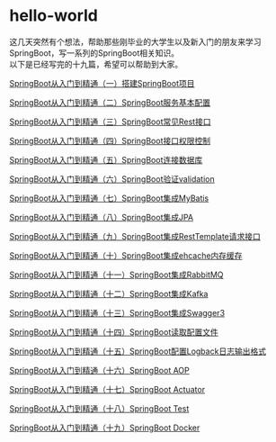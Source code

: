 # hello-world
这几天突然有个想法，帮助那些刚毕业的大学生以及新入门的朋友来学习SpringBoot，写一系列的SpringBoot相关知识。  
以下是已经写完的十九篇，希望可以帮助到大家。

[SpringBoot从入门到精通（一）搭建SpringBoot项目](https://zhuanlan.zhihu.com/p/570242031)

[SpringBoot从入门到精通（二）SpringBoot服务基本配置](https://zhuanlan.zhihu.com/p/570319000)

[SpringBoot从入门到精通（三）SpringBoot常见Rest接口](https://zhuanlan.zhihu.com/p/570385914)

[SpringBoot从入门到精通（四）SpringBoot接口权限控制](https://zhuanlan.zhihu.com/p/570651442)

[SpringBoot从入门到精通（五）SpringBoot连接数据库](https://zhuanlan.zhihu.com/p/570869049)

[SpringBoot从入门到精通（六）SpringBoot验证validation](https://zhuanlan.zhihu.com/p/570928639)

[SpringBoot从入门到精通（七）SpringBoot集成MyBatis](https://zhuanlan.zhihu.com/p/571097440)

[SpringBoot从入门到精通（八）SpringBoot集成JPA](https://zhuanlan.zhihu.com/p/571281861)

[SpringBoot从入门到精通（九）SpringBoot集成RestTemplate请求接口](https://zhuanlan.zhihu.com/p/573970431)

[SpringBoot从入门到精通（十）SpringBoot集成ehcache内存缓存](https://zhuanlan.zhihu.com/p/576520383)

[SpringBoot从入门到精通（十一）SpringBoot集成RabbitMQ](https://zhuanlan.zhihu.com/p/583835016)

[SpringBoot从入门到精通（十二）SpringBoot集成Kafka](https://zhuanlan.zhihu.com/p/591219820)

[SpringBoot从入门到精通（十三）SpringBoot集成Swagger3](https://zhuanlan.zhihu.com/p/593937567)

[SpringBoot从入门到精通（十四）SpringBoot读取配置文件](https://zhuanlan.zhihu.com/p/596984255)

[SpringBoot从入门到精通（十五）SpringBoot配置Logback日志输出格式](https://zhuanlan.zhihu.com/p/599114660)

[SpringBoot从入门到精通（十六）SpringBoot AOP](https://zhuanlan.zhihu.com/p/601696021)

[SpringBoot从入门到精通（十七）SpringBoot Actuator](https://zhuanlan.zhihu.com/p/603137865)

[SpringBoot从入门到精通（十八）SpringBoot Test](https://zhuanlan.zhihu.com/p/603921737)

[SpringBoot从入门到精通（十九）SpringBoot Docker](https://zhuanlan.zhihu.com/p/605845926)
